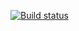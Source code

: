 [![Build status](https://ci.appveyor.com/api/projects/status/06oxk6q58hxdjdar?svg=true)](https://ci.appveyor.com/project/romezt/cardorder)

